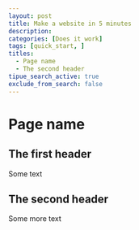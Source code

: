 ```yaml
---
layout: post
title: Make a website in 5 minutes
description:
categories: [Does it work]
tags: [quick_start, ]
titles:
  - Page name
  - The second header
tipue_search_active: true
exclude_from_search: false
---
```


# Page name

## The first header
Some text

## The second header
Some more text
